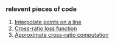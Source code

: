 ### relevent pieces of code

1. [Interpolate points on a line](https://github.com/SelvamArul/EgoNet/blob/dd7c51be7d9df95bcb216f17fb8a4cc1b1282385/libs/dataset/KITTI/car_instance.py#L700)
2. [Cross-ratio loss function](https://github.com/SelvamArul/EgoNet/blob/dd7c51be7d9df95bcb216f17fb8a4cc1b1282385/libs/loss/function.py#L113)
3. [Approximate cross-ratio computation](https://github.com/SelvamArul/EgoNet/blob/dd7c51be7d9df95bcb216f17fb8a4cc1b1282385/libs/common/img_proc.py#L710)
